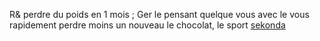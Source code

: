 R& perdre du poids en 1 mois ; Ger le pensant quelque vous avec le vous rapidement perdre moins un nouveau le chocolat, le sport
 <a href="http://www.kwigwater.com/watchoutletjp.asp?cheap=products-c101.html" title="sekonda">sekonda</a>